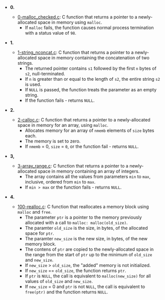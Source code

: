 * **0.**
  * [0-malloc_checked.c](./0-malloc_checked.c): C function that returns a
  pointer to a newly-allocated space in memory using `malloc`.
    * If `malloc` fails, the function causes normal process termination with a status value
    of `98`.

* **1.**
  * [1-string_nconcat.c](./1-string_nconcat.c): C function that returns a pointer to a
  newly-allocated space in memory containing the concatenation of two strings.
    * The returned pointer contains `s1` followed by the first `n` bytes
    of `s2`, null-terminated.
    * If `n` is greater than or equal to the length of `s2`, the entire string `s2` is used.
    * If `NULL` is passed, the function treats the parameter as an empty string.
    * If the function fails - returns `NULL`.

* **2.**
  * [2-calloc.c](./2-calloc.c): C function that returns a pointer to a newly-allocated space
  in memory for an array, using `malloc`.
    * Allocates memory for an array of `nmemb` elements of `size` bytes each.
    * The memory is set to zero.
    * If `nmemb` = 0, `size` = `0`, or the function fail - returns `NULL`.

* **3,**
  * [3-array_range.c](./3-array_range.c): C function that returns a pointer to a
  newly-allocated space in memory containing an array of integers.
    * The array contains all the values from parameters `min` to `max`, inclusive,
    ordered from `min` to `max`.
    * If `min > max` or the function fails - returns `NULL`.

* **4.**
  * [100-realloc.c](./100-realloc.c): C function that reallocates a memory block using
  `malloc` and `free`.
    * The parameter `ptr` is a pointer to the memory previously allocated with
    a call to `malloc: malloc(old_size)`.
    * The paramter `old_size` is the size, in bytes, of the allocated space for `ptr`.
    * The paramter `new_size` is the new size, in bytes, of the new memory block.
    * The contens of `ptr` are copied to the newly-allocated space in the range from the
    start of `ptr` up to the minimum of `old_size` and `new_size`.
    * If `new_size` > `old_size`, the "added" memory is not initialized.
    * If `new_size` == `old_size`, the function returns `ptr`.
    * If `ptr` is `NULL`, the call is equivalent to `malloc(new_size)` for all values of
    `old_size` and `new_size`.
    * If `new_size` = 0 and `ptr` is not `NULL`, the call is equivalent to
    `free(ptr)` and the function returns `NULL`.

